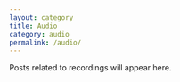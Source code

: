 ```yaml
---
layout: category
title: Audio
category: audio
permalink: /audio/
---
```


Posts related to recordings will appear here.
